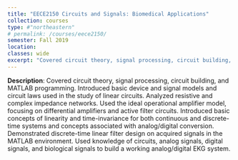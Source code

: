 ```yaml
---
title: "EECE2150 Circuits and Signals: Biomedical Applications"
collection: courses
type: #"northeastern"
# permalink: /courses/eece2150/ 
semester: Fall 2019
location: 
classes: wide
excerpt: "Covered circuit theory, signal processing, circuit building, and MATLAB programming. Introduced basic device and signal models and circuit laws used in the study of linear circuits. Analyzed resistive and complex impedance networks. Used the ideal operational amplifier model, focusing on differential amplifiers and active filter circuits. Introduced basic concepts of linearity and time-invariance for both continuous and discrete-time systems and concepts associated with analog/digital conversion. Demonstrated discrete-time linear filter design on acquired signals in the MATLAB environment. Used knowledge of circuits, analog signals, digital signals, and biological signals to build a working analog/digital EKG system."
---
```


**Description**: Covered circuit theory, signal processing, circuit building, and MATLAB programming. Introduced basic device and signal models and circuit laws used in the study of linear circuits. Analyzed resistive and complex impedance networks. Used the ideal operational amplifier model, focusing on differential amplifiers and active filter circuits. Introduced basic concepts of linearity and time-invariance for both continuous and discrete-time systems and concepts associated with analog/digital conversion. Demonstrated discrete-time linear filter design on acquired signals in the MATLAB environment. Used knowledge of circuits, analog signals, digital signals, and biological signals to build a working analog/digital EKG system.